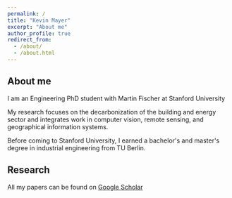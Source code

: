 ```yaml
---
permalink: /
title: "Kevin Mayer"
excerpt: "About me"
author_profile: true
redirect_from: 
  - /about/
  - /about.html
---
```

  
## About me

I am an Engineering PhD student with Martin Fischer at Stanford University

My research focuses on the decarbonization of the building and energy sector and integrates work in computer vision, remote sensing, and geographical information systems.

Before coming to Stanford University, I earned a bachelor's and master's degree in industrial engineering from TU Berlin.

## Research 

All my papers can be found on [Google Scholar](https://scholar.google.com/citations?user=rdxZ30UAAAAJ&hl=de)

